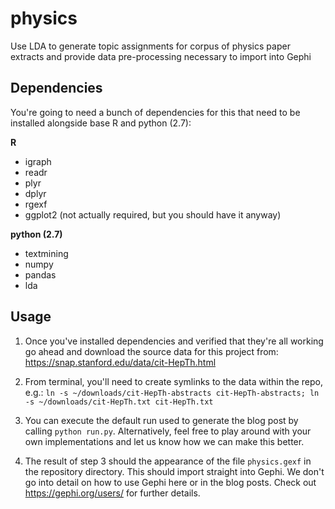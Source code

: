 # physics
Use LDA to generate topic assignments for corpus of physics paper extracts and provide data pre-processing necessary to import into Gephi

## Dependencies
You're going to need a bunch of dependencies for this that need to be installed alongside base R and python (2.7): 

__R__
* igraph
* readr
* plyr
* dplyr
* rgexf
* ggplot2 (not actually required, but you should have it anyway) 

__python (2.7)__ 
* textmining
* numpy 
* pandas
* lda

## Usage
1. Once you've installed dependencies and verified that they're all working go ahead and download the source data for this project from: https://snap.stanford.edu/data/cit-HepTh.html

2. From terminal, you'll need to create symlinks to the data within the repo, e.g.: `ln -s ~/downloads/cit-HepTh-abstracts cit-HepTh-abstracts; ln -s ~/downloads/cit-HepTh.txt cit-HepTh.txt`

3. You can execute the default run used to generate the blog post by calling `python run.py`. Alternatively, feel free to play around with your own implementations and let us know how we can make this better. 

4. The result of step 3 should the appearance of the file `physics.gexf` in the repository directory. This should import straight into Gephi. We don't go into detail on how to use Gephi here or in the blog posts. Check out https://gephi.org/users/ for further details. 
